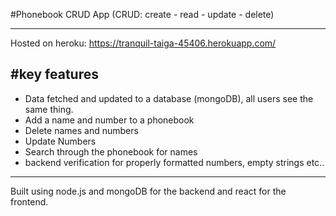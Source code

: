 #Phonebook CRUD App
(CRUD: create - read - update - delete)

---

Hosted on heroku: https://tranquil-taiga-45406.herokuapp.com/

#key features
---
- Data fetched and updated to a database (mongoDB), all users see the same thing.
- Add a name and number to a phonebook
- Delete names and numbers
- Update Numbers
- Search through the phonebook for names
- backend verification for properly formatted numbers, empty strings etc..

---

Built using node.js and mongoDB for the backend and react for the frontend.
